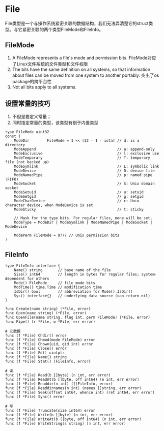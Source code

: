 # File

File类型是一个与操作系统紧密关联的数据结构，我们无法弄清楚它的struct类型。与它紧密关联的两个类型FileMode和FileInfo。

## FileMode

1. A FileMode represents a file's mode and permission bits. FileMode对应了Linux文件系统的文件类型和文件权限
2. The bits have the same definition on all systems, so that information about files can be moved from one system to another portably. 突出了os package的跨平台性
3. Not all bits apply to all systems.

## 设置常量的技巧

1. 不但是要定义常量；
2. 同时指定常量的类型，该类型有别于内置类型

```
type FileMode uint32
const (
    ModeDir        FileMode = 1 << (32 - 1 - iota) // d: is a directory
    ModeAppend                                     // a: append-only
    ModeExclusive                                  // l: exclusive use
    ModeTemporary                                  // T: temporary file (not backed up)
    ModeSymlink                                    // L: symbolic link
    ModeDevice                                     // D: device file
    ModeNamedPipe                                  // p: named pipe (FIFO)
    ModeSocket                                     // S: Unix domain socket
    ModeSetuid                                     // u: setuid
    ModeSetgid                                     // g: setgid
    ModeCharDevice                                 // c: Unix character device, when ModeDevice is set
    ModeSticky                                     // t: sticky

    // Mask for the type bits. For regular files, none will be set.
    ModeType = ModeDir | ModeSymlink | ModeNamedPipe | ModeSocket | ModeDevice

    ModePerm FileMode = 0777 // Unix permission bits
)
```

## FileInfo

```
type FileInfo interface {
    Name() string       // base name of the file
    Size() int64        // length in bytes for regular files; system-dependent for others
    Mode() FileMode     // file mode bits
    ModTime() time.Time // modification time
    IsDir() bool        // abbreviation for Mode().IsDir()
    Sys() interface{}   // underlying data source (can return nil)
}
```

```
func Create(name string) (*File, error)
func Open(name string) (*File, error)
func OpenFile(name string, flag int, perm FileMode) (*File, error)
func Pipe() (r *File, w *File, err error)

# 元数据
func (f *File) Chdir() error
func (f *File) Chmod(mode FileMode) error
func (f *File) Chown(uid, gid int) error
func (f *File) Close() error
func (f *File) Fd() uintptr
func (f *File) Name() string
func (f *File) Stat() (FileInfo, error)

# 读
func (f *File) Read(b []byte) (n int, err error)
func (f *File) ReadAt(b []byte, off int64) (n int, err error)
func (f *File) Readdir(n int) ([]FileInfo, error)
func (f *File) Readdirnames(n int) (names []string, err error)
func (f *File) Seek(offset int64, whence int) (ret int64, err error)
func (f *File) Sync() error

# 写
func (f *File) Truncate(size int64) error
func (f *File) Write(b []byte) (n int, err error)
func (f *File) WriteAt(b []byte, off int64) (n int, err error)
func (f *File) WriteString(s string) (n int, err error)
```
